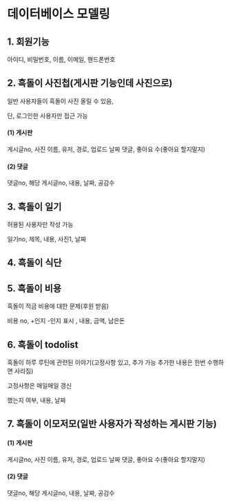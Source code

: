 # 데이터베이스 모델링



## 1. 회원기능

아이디, 비밀번호, 이름, 이메일, 핸드폰번호

## 2. 흑돌이 사진첩(게시판 기능인데 사진으로)

일반 사용자들이 흑돌이 사진 올릴 수 있음,

단, 로그인한 사용자만 접근 가능

#### (1) 게시판

게시글no, 사진 이름, 유저, 경로, 업로드 날짜 댓글, 좋아요 수(좋아요 할지말지)

#### (2) 댓글

댓글no, 해당 게시글no, 내용, 날짜, 공감수  

## 3. 흑돌이 일기 

허용된 사용자만 작성 가능

일기no, 제목, 내용, 사진1, 날짜



## 4. 흑돌이 식단



## 5. 흑돌이 비용

흑돌이 적금 비용에 대한 문제(후원 받음)

비용 no, +인지 -인지 표시 , 내용, 금액, 남은돈

## 6. 흑돌이 todolist

흑돌이 하루 루틴에 관련된 이야기(고정사항 있고, 추가 가능 추가한 내용은 한번 수행하면 사라짐)

고정사항은 매일매일 갱신

했는지 여부, 내용, 날짜

## 7. 흑돌이 이모저모(일반 사용자가 작성하는 게시판 기능)

#### (1) 게시판

게시글no, 사진 이름, 유저, 경로, 업로드 날짜 댓글, 좋아요 수(좋아요 할지말지)

#### (2) 댓글

댓글no, 해당 게시글no, 내용, 날짜, 공감수  

## 